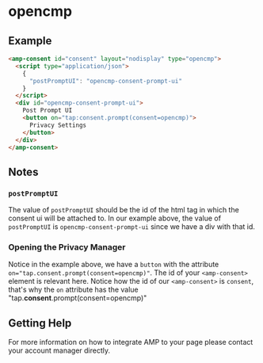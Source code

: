 # opencmp

## Example

```html
<amp-consent id="consent" layout="nodisplay" type="opencmp">
  <script type="application/json">
    {
      "postPromptUI": "opencmp-consent-prompt-ui"
    }
  </script>
  <div id="opencmp-consent-prompt-ui">
    Post Prompt UI
    <button on="tap:consent.prompt(consent=opencmp)">
      Privacy Settings
    </button>
  </div>
</amp-consent>
```

## Notes

### `postPromptUI`

The value of `postPromptUI` should be the id of the html tag in which the consent ui will be attached to. In our example above, the value of `postPromptUI` is `opencmp-consent-prompt-ui` since we have a div with that id.

### Opening the Privacy Manager

Notice in the example above, we have a `button` with the attribute `on="tap.consent.prompt(consent=opencmp)"`. The id of your `<amp-consent>` element is relevant here. Notice how the id of our `<amp-consent>` is `consent`, that's why the `on` attribute has the value "tap.**consent**.prompt(consent=opencmp)"

## Getting Help

For more information on how to integrate AMP to your page please contact your account manager directly.

